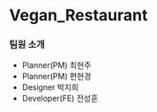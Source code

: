 # Vegan_Restaurant

### 팀원 소개
- Planner(PM) 최현주
- Planner(PM) 편현경
- Designer 박지희
- Developer(FE) 전성훈 

